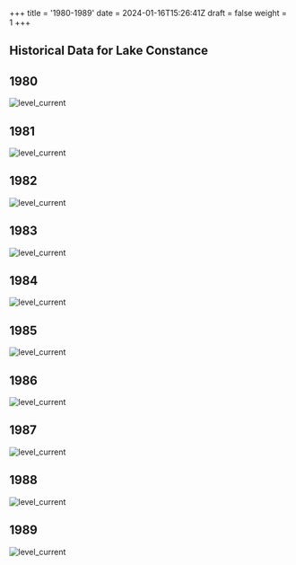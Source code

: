 +++
title = '1980-1989'
date = 2024-01-16T15:26:41Z
draft = false
weight = 1
+++

## Historical Data for Lake Constance

## 1980

![level_current](/images/EN/graphs_historic/longterm_EN_1980.png)

## 1981

![level_current](/images/EN/graphs_historic/longterm_EN_1981.png)

## 1982

![level_current](/images/EN/graphs_historic/longterm_EN_1982.png)

## 1983

![level_current](/images/EN/graphs_historic/longterm_EN_1983.png)

## 1984

![level_current](/images/EN/graphs_historic/longterm_EN_1984.png)

## 1985

![level_current](/images/EN/graphs_historic/longterm_EN_1985.png)

## 1986

![level_current](/images/EN/graphs_historic/longterm_EN_1986.png)

## 1987

![level_current](/images/EN/graphs_historic/longterm_EN_1987.png)

## 1988

![level_current](/images/EN/graphs_historic/longterm_EN_1988.png)

## 1989

![level_current](/images/EN/graphs_historic/longterm_EN_1989.png)
